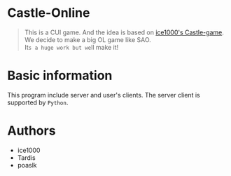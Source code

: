 # Castle-Online

> This is a CUI game. And the idea is based on [ice1000's Castle-game](https://github.com/ice1000/Castle-game).<br/>
We decide to make a big OL game like SAO.<br/>
It`s a huge work but we`ll make it!<br/>

# Basic information

This program include server and user's clients. The server client is supported by `Python`.

# Authors
 - ice1000
 - Tardis
 - poaslk
